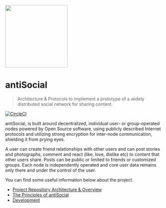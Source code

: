 <img src="https://github.com/antiSocialNet/antiSocial/raw/master/assets/octocloud/logo.jpg" height="200">

# antiSocial

> Architecture & Protocols to implement a prototype of a widely distributed social network for sharing content.

[![CircleCI](https://circleci.com/gh/mediapolis/digitopia-social.svg?style=svg&circle-token=49210d6a4129ef34759580c5288383f49f57528b)](https://circleci.com/gh/mediapolis/digitopia-social)

antiSocial, is built around decentralized, individual user- or group-operated nodes powered by Open Source software, using publicly described Internet protocols and utilizing strong encryption for inter-node communication, shielding it from prying eyes.

A user can create friend relationships with other users and can post stories and photographs, comment and react (like, love, dislike etc) to content that other users share. Posts can be public or limited to friends or customized groups.
Each node is independently operated and core user data remains only there and under the control of the user.

You can find some useful information below about the project.

- [Project Repository Architecture & Overview](https://github.com/antiSocialNet/antiSocial/wiki/Project-Repository-Architecture-&-Overview)
- [The Principles of antiSocial](https://github.com/antiSocialNet/antiSocial/wiki/The-Principles-of-antiSocial)
- [Development](https://github.com/antiSocialNet/antiSocial/wiki/Configuring-Without-Docker)
